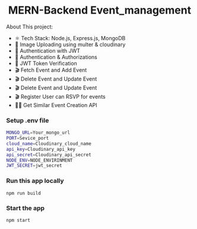 <h1 align="center">MERN-Backend Event_management</h1>



About This project:

-   ⚛️ Tech Stack:  Node.js, Express.js, MongoDB
-   🎥 Image Uploading using multer & cloudinary
-   🔐 Authentication with JWT
-   🔐 Authentication & Authorizations 
-   🔐 JWT Token Verification 
-   🎬 Fetch Event and Add Event 
-   🎬 Delete Event and Update Event
-   🎬 Delete Event and Update Event
-   🎬 Register User can RSVP for events 
-   🐱‍👤 Get Similar Event Creation API


### Setup .env file

```bash
MONGO_URL=Your_mongo_url
PORT=Sevice_port
cloud_name=Cloudinary_cloud_name
api_key=Cloudinary_api_key
api_secret=Cloudinary_api_secret
NODE_ENV=NODE_ENVIRINMENT
JWT_SECRET=jwt_secret
```

### Run this app locally

```shell
npm run build
```

### Start the app

```shell
npm start
```
